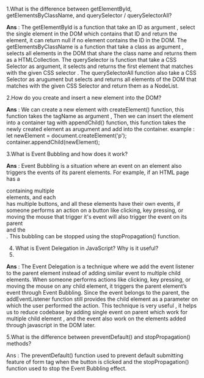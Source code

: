 1.What is the difference between getElementById, getElementsByClassName, and querySelector / querySelectorAll?

**Ans**  :  The getElementById is a function that take an ID as argument , select the single element in the DOM which contains that ID and return the element,  it can return null if no element contains the ID in the DOM. The getElementsByClassName is a function that take a class as argument , selects all elements in the DOM that share the class name and returns them as a HTMLCollection. The querySelector is function that take a CSS Selector as argument, it selects and returns the first element that matches with the given CSS selector . The querySelectorAll function also take a CSS Selector as arugument but selects and returns all elements of the DOM that matches with the given CSS Selector and return them as a NodeList.


2.How do you create and insert a new element into the DOM?

**Ans** :  We can create a new element with createElement() function, this function takes the tagName as argument , Then we can insert the element into a container tag with appendChild() function, this function takes the newly created element as arugument and add into the container. example :
      let newElement = document.createElement('p');
      container.appendChild(newElement);


3.What is Event Bubbling and how does it work?

**Ans** :  Event Bubbling is a situation where an event on an element also triggers the events of its parent elements. For example, if an HTML page has a <section> containing multiple <div> elements, and each <div> has multiple buttons, and all these elements have their own events, if someone performs an action on a button like clicking, key pressing, or moving the mouse that trigger it's event will also trigger the event on its parent <div> and the <section>. This bubbling can be stopped using the stopPropagation() function.


4. What is Event Delegation in JavaScript? Why is it useful?
5. 
**Ans** :  The Event Delegation is a technique where we add the event listener to the parent element instead of adding similar event to multiple child elements. When someone performs actions like clicking, key pressing, or moving the mouse on any child element, it triggers the parent element’s event through Event Bubbling. Since the event belongs to the parent, the addEventListener function still provides the child element as a parameter on which the user performed the action. This technique is very useful , it helps us to reduce codebase by adding single event on parent which work for multiple child element ,  and the event also work on the elements added through javascript in the DOM later.


5.What is the difference between preventDefault() and stopPropagation() methods?

Ans : The preventDefault() function used to prevent default submitting feature of form tag  when the button is clicked  and the stopPropagation() function used to stop the Event Bubbling effect.

